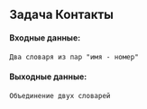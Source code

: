 ## Задача Контакты

#### Входные данные:
```
Два словаря из пар "имя - номер"
```
#### Выходные данные:
```
Объединение двух словарей
```